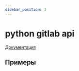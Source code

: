 ```yaml
---
sidebar_position: 3
---
```


# python gitlab api

[Документация](https://python-gitlab.readthedocs.io/en/stable/api-usage.html)

## Примеры

